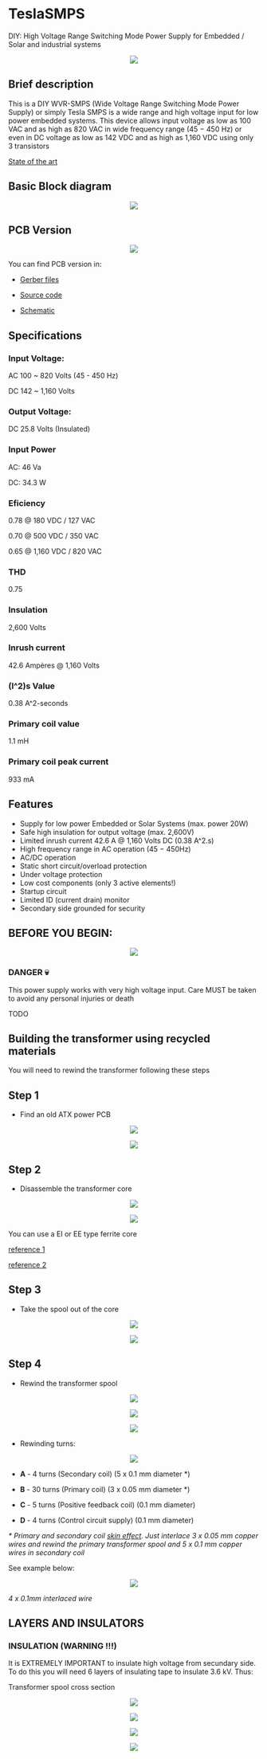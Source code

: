# TeslaSMPS

DIY: High Voltage Range Switching Mode Power Supply for Embedded / Solar and industrial systems

<p align="center">
  <img src="/misc/img001.jpg">
</p>

## Brief description

This is a DIY WVR-SMPS (Wide Voltage Range Switching Mode Power Supply) or simply Tesla SMPS is a wide range and high voltage input for low power embedded systems. This device allows input voltage as low as 100 VAC and as high as 820 VAC in wide frequency range (45 − 450 Hz) or even in DC voltage as low as 142 VDC and as high as 1,160 VDC using only 3 transistors

[State of the art](https://github.com/devfabiosilva/TeslaSMPS/blob/master/01-concept/StateOfTheArt.pdf)

## Basic Block diagram

<p align="center">
  <img src="/misc/img002.png">
</p>

## PCB Version

<p align="center">
  <img src="/misc/img003.png">
</p>

You can find PCB version in:

- [Gerber files](https://github.com/devfabiosilva/TeslaSMPS/tree/master/02-schematic_and_gerber_files/gerber)

- [Source code](https://github.com/devfabiosilva/TeslaSMPS/tree/master/03-smd-project)

- [Schematic](https://github.com/devfabiosilva/TeslaSMPS/blob/master/02-schematic_and_gerber_files/2-schematic.pdf)

## Specifications

### Input Voltage:

AC 100 ~ 820 Volts (45 - 450 Hz)

DC 142 ~ 1,160 Volts

### Output Voltage:

DC 25.8 Volts (Insulated)

### Input Power

AC: 46 Va

DC: 34.3 W

### Eficiency

0.78 @ 180 VDC / 127 VAC

0.70 @ 500 VDC / 350 VAC

0.65 @ 1,160 VDC / 820 VAC

### THD
0.75

### Insulation

2,600 Volts

### Inrush current

42.6 Ampères @ 1,160 Volts

### (I^2)s Value

0.38 A^2-seconds

### Primary coil value

1.1 mH

### Primary coil peak current

933 mA

## Features

- Supply for low power Embedded or Solar Systems (max. power 20W)
- Safe high insulation for output voltage (max. 2,600V)
- Limited inrush current 42.6 A @ 1,160 Volts DC (0.38 A^2.s)
- High frequency range in AC operation (45 − 450Hz)
- AC/DC operation
- Static short circuit/overload protection
- Under voltage protection
- Low cost components (only 3 active elements!)
- Startup circuit
- Limited ID (current drain) monitor
- Secondary side grounded for security

## BEFORE YOU BEGIN:

<p align="center">
  <img src="/misc/img018.png">
</p>

### DANGER :skull:

This power supply works with very high voltage input. Care MUST be taken to avoid any personal injuries or death

TODO


## Building the transformer using recycled materials

You will need to rewind the transformer following these steps

## Step 1

- Find an old ATX power PCB

<p align="center">
  <img src="/misc/img004.png">
</p>

<p align="center">
  <img src="/misc/img005.png">
</p>

## Step 2

- Disassemble the transformer core

<p align="center">
  <img src="/misc/img006.png">
</p>

<p align="center">
  <img src="/misc/img007.png">
</p>

You can use a EI or EE type ferrite core

[reference 1](https://en.wikipedia.org/wiki/Ferrite_core)

[reference 2](https://www.mag-inc.com/Products/Ferrite-Cores/Ferrite-Shapes/Learn-More-about-Ferrite-Shapes)

## Step 3

- Take the spool out of the core

<p align="center">
  <img src="/misc/img008.png">
</p>

<p align="center">
  <img src="/misc/img009.png">
</p>

## Step 4

- Rewind the transformer spool

<p align="center">
  <img src="/misc/img009.png">
</p>

<p align="center">
  <img src="/misc/img010.png">
</p>

<p align="center">
  <img src="/misc/img011.png">
</p>

- Rewinding turns:

<p align="center">
  <img src="/misc/img012.png">
</p>

- **A** - 4 turns (Secondary coil) (5 x 0.1 mm diameter *)

- **B** - 30 turns (Primary coil) (3 x 0.05 mm diameter *)

- **C** - 5 turns (Positive feedback coil) (0.1 mm diameter)

- **D** - 4 turns (Control circuit supply) (0.1 mm diameter)

_* Primary and secondary coil [skin effect](https://en.wikipedia.org/wiki/Skin_effect). Just interlace 3 x 0.05 mm copper wires and rewind the primary transformer spool and 5 x 0.1 mm copper wires in secondary coil_

See example below:

<p align="center">
  <img src="/misc/img013.jpg">
</p>

_4 x 0.1mm interlaced wire_

## LAYERS AND INSULATORS

### INSULATION (WARNING !!!)

It is EXTREMELY IMPORTANT to insulate high voltage from secundary side. To do this you will need 6 layers of insulating tape to insulate 3.6 kV. Thus:

Transformer spool cross section

<p align="center">
  <img src="/misc/img014.jpg">
</p>

<p align="center">
  <img src="/misc/img015.jpg">
</p>

<p align="center">
  <img src="/misc/img016.jpg">
</p>

<p align="center">
  <img src="/misc/img017.jpg">
</p>

